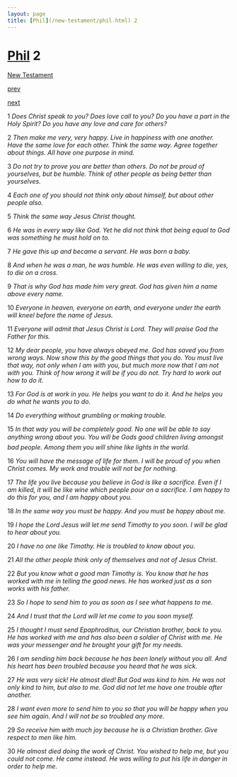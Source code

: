 ```yaml
---
layout: page
title: [Phil](/new-testament/phil.html) 2
---
```


# [Phil](/new-testament/phil.html) 2

[New Testament](/new-testament.html)


[prev](/new-testament/phil/phil-1.html)


[next](/new-testament/phil/phil-3.html)

1 _Does Christ speak to you? Does love call to you? Do you have a part in the Holy Spirit?  Do you have any love and care for others?_

2 _Then make me very, very happy. Live in happiness with one another. Have the same love for each other. Think the same way. Agree together about things. All have one purpose in mind._

3 _Do not try to prove you are better than others. Do not be proud of yourselves, but be humble. Think of other people as being better than yourselves._

4 _Each one of you should not think only about himself, but about other people also._

5 _Think the same way Jesus Christ thought._

6 _He was in every way like God. Yet he did not think that being equal to God was something he must hold on to._

7 _He gave this up and became a servant. He was born a baby._

8 _And when he was a man, he was humble. He was even willing to die, yes, to die on a cross._

9 _That is why God has made him very great. God has given him a name above every name._

10 _Everyone in heaven, everyone on earth, and everyone under the earth will kneel before the name of Jesus._

11 _Everyone will admit that Jesus Christ is Lord. They will praise God the Father for this._

12 _My dear people, you have always obeyed me. God has saved you from wrong ways.  Now show this by the good things that you do. You must live that way, not only when I am with you, but much more now that I am not with you. Think of how wrong it will be if you do not. Try hard to work out how to do it._

13 _For God is at work in you. He helps you want to do it. And he helps you do what he wants you to do._

14 _Do everything without grumbling or making trouble._

15 _In that way you will be completely good. No one will be able to say anything wrong about you. You will be Gods good children living amongst bad people. Among them you will shine like lights in the world._

16 _You will have the message of life for them. I will be proud of you when Christ comes.  My work and trouble will not be for nothing._

17 _The life you live because you believe in God is like a sacrifice. Even if I am killed, it will be like wine which people pour on a sacrifice. I am happy to do this for you, and I am happy about you._

18 _In the same way you must be happy. And you must be happy about me._

19 _I hope the Lord Jesus will let me send Timothy to you soon. I will be glad to hear about you._

20 _I have no one like Timothy. He is troubled to know about you._

21 _All the other people think only of themselves and not of Jesus Christ._

22 _But you know what a good man Timothy is. You know that he has worked with me in telling the good news. He has worked just as a son works with his father._

23 _So I hope to send him to you as soon as I see what happens to me._

24 _And I trust that the Lord will let me come to you soon myself._

25 _I thought I must send Epaphroditus, our Christian brother, back to you. He has worked with me and has also been a soldier of Christ with me. He was your messenger and he brought your gift for my needs._

26 _I am sending him back because he has been lonely without you all. And his heart has been troubled because you heard that he was sick._

27 _He was very sick! He almost died! But God was kind to him. He was not only kind to him, but also to me. God did not let me have one trouble after another._

28 _I want even more to send him to you so that you will be happy when you see him again.  And I will not be so troubled any more._

29 _So receive him with much joy because he is a Christian brother. Give respect to men like him._

30 _He almost died doing the work of Christ. You wished to help me, but you could not come. He came instead. He was willing to put his life in danger in order to help me._

